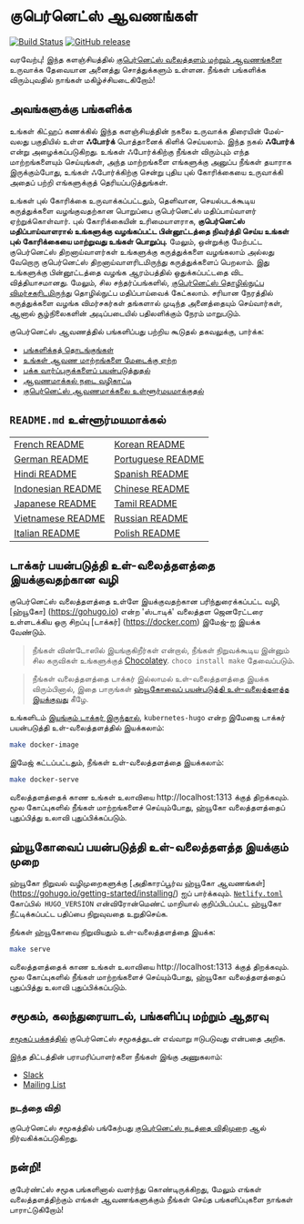 # குபெர்னெட்ஸ் ஆவணங்கள்

[![Build Status](https://api.travis-ci.org/kubernetes/website.svg?branch=master)](https://travis-ci.org/kubernetes/website)
[![GitHub release](https://img.shields.io/github/release/kubernetes/website.svg)](https://github.com/kubernetes/website/releases/latest)

வரவேற்பு! இந்த களஞ்சியத்தில் [குபெர்னெட்ஸ் வலைத்தளம் மற்றும் ஆவணங்களை](https://kubernetes.io/) உருவாக்க தேவையான அனைத்து சொத்துக்களும் உள்ளன. நீங்கள் பங்களிக்க விரும்புவதில் நாங்கள் மகிழ்ச்சியடைகிறோம்!

## அவங்களுக்கு பங்களிக்க

உங்கள் கிட்ஹப் கணக்கில் இந்த களஞ்சியத்தின் நகலை உருவாக்க திரையின் மேல்-வலது பகுதியில் உள்ள **ஃபோர்க்** பொத்தானைக் கிளிக் செய்யலாம். இந்த நகல் **ஃபோர்க்** என்று அழைக்கப்படுகிறது. உங்கள் ஃபோர்க்கிற்கு நீங்கள் விரும்பும் எந்த மாற்றங்களையும் செய்யுங்கள், அந்த மாற்றங்களை எங்களுக்கு அனுப்ப நீங்கள் தயாராக இருக்கும்போது, உங்கள் ஃபோர்க்கிற்கு சென்று புதிய புல் கோரிக்கையை உருவாக்கி அதைப் பற்றி எங்களுக்குத் தெரியப்படுத்துங்கள்.

உங்கள் புல் கோரிக்கை உருவாக்கப்பட்டதும், தெளிவான, செயல்படக்கூடிய கருத்துக்களை வழங்குவதற்கான பொறுப்பை குபெர்னெட்ஸ் மதிப்பாய்வாளர் ஏற்றுக்கொள்வார். புல் கோரிக்கையின் உரிமையாளராக, **குபெர்னெட்ஸ் மதிப்பாய்வாளரால் உங்களுக்கு வழங்கப்பட்ட பின்னூட்டத்தை நிவர்த்தி செய்ய உங்கள் புல் கோரிக்கையை மாற்றுவது உங்கள் பொறுப்பு.** மேலும், ஒன்றுக்கு மேற்பட்ட குபெர்னெட்ஸ் திறனாய்வாளர்கள் உங்களுக்கு கருத்துக்களை வழங்கலாம் அல்லது வேறொரு குபெர்னெட்ஸ் திறனாய்வாளரிடமிருந்து கருத்துக்களைப் பெறலாம். இது உங்களுக்கு பின்னூட்டத்தை வழங்க ஆரம்பத்தில் ஒதுக்கப்பட்டதை விட வித்தியாசமானது. மேலும், சில சந்தர்ப்பங்களில், [குபெர்னெட்ஸ் தொழில்நுட்ப விமர்சகரிடமிருந்து](https://github.com/kubernetes/website/wiki/Tech-reviewers) தொழில்நுட்ப மதிப்பாய்வைக் கேட்கலாம். சரியான நேரத்தில் கருத்துக்களை வழங்க விமர்சகர்கள் தங்களால் முடிந்த அனைத்தையும் செய்வார்கள், ஆனால் சூழ்நிலைகளின் அடிப்படையில் பதிலளிக்கும் நேரம் மாறுபடும்.

குபெர்னெட்ஸ் ஆவணத்தில் பங்களிப்பது பற்றிய கூடுதல் தகவலுக்கு, பார்க்க:

* [பங்களிக்கத் தொடங்குங்கள்](https://kubernetes.io/docs/contribute/start/)
* [உங்கள் ஆவண மாற்றங்களை மேடைக்கு ஏற்ற](http://kubernetes.io/docs/contribute/intermediate#view-your-changes-locally)
* [பக்க வார்ப்புருக்களைப் பயன்படுத்துதல்](http://kubernetes.io/docs/contribute/style/page-templates/)
* [ஆவணமாக்கல் நடை வழிகாட்டி](http://kubernetes.io/docs/contribute/style/style-guide/)
* [குபெர்னெட்ஸ் ஆவணமாக்கலை உள்ளூர்மயமாக்குதல்](https://kubernetes.io/docs/contribute/localization/)

## `README.md` உள்ளூர்மயமாக்கல்
|  |  |
|---|---|
|[French README](README-fr.md)|[Korean README](README-ko.md)|
|[German README](README-de.md)|[Portuguese README](README-pt.md)|
|[Hindi README](README-hi.md)|[Spanish README](README-es.md)|
|[Indonesian README](README-id.md)|[Chinese README](README-zh.md)|
|[Japanese README](README-ja.md)|[Tamil README](README-ta.md)|
|[Vietnamese README](README-vi.md)|[Russian README](README-ru.md)|
|[Italian README](README-it.md)|[Polish README](README-pl.md)|

## டாக்கர் பயன்படுத்தி உள்-வலைத்தளத்தை இயக்குவதற்கான வழி

குபெர்னெட்ஸ் வலைத்தளத்தை உள்ளே இயக்குவதற்கான பரிந்துரைக்கப்பட்ட வழி, [ஹ்யூகோ] (https://gohugo.io) என்ற 'ஸ்டாடிக்' வலைத்தள ஜெனரேட்டரை உள்ளடக்கிய ஒரு சிறப்பு [டாக்கர்] (https://docker.com) இமேஜ்-ஐ இயக்க வேண்டும்.

> நீங்கள் விண்டோஸில் இயங்குகிறீர்கள் என்றால், நீங்கள் நிறுவக்கூடிய இன்னும் சில கருவிகள் உங்களுக்குத் [Chocolatey](https://chocolatey.org). `choco install make` தேவைப்படும்.

> நீங்கள் வலைத்தளத்தை டாக்கர் இல்லாமல் உள்-வலைத்தளத்தை இயக்க விரும்பினால், இதை பாருங்கள் [ஹ்யூகோவைப் பயன்படுத்தி உள்-வலைத்தளத்த இயக்குவது](#ஹ்யூகோவைப்-பயன்படுத்தி-உள்-வலைத்தளத்த-இயக்கும்-முறை) கீழே.

உங்களிடம்  [இயங்கும் டாக்கர் இருந்தால்](https://www.docker.com/get-started), `kubernetes-hugo` என்ற இமேஜை டாக்கர் பயன்படுத்தி உள்-வலைத்தளத்தில் இயக்கலாம்:

```bash
make docker-image
```

இமேஜ் கட்டப்பட்டதும், நீங்கள் உள்-வலைத்தளத்தை இயக்கலாம்:

```bash
make docker-serve
```

வலைத்தளத்தைக் காண உங்கள் உலாவியை http://localhost:1313 க்குத் திறக்கவும். மூல கோப்புகளில் நீங்கள் மாற்றங்களைச் செய்யும்போது, ஹ்யூகோ வலைத்தளத்தைப் புதுப்பித்து உலாவி புதுப்பிக்கப்படும்.

## ஹ்யூகோவைப் பயன்படுத்தி உள்-வலைத்தளத்த இயக்கும் முறை

ஹ்யூகோ நிறுவல் வழிமுறைகளுக்கு [அதிகாரப்பூர்வ ஹ்யூகோ ஆவணங்கள்] (https://gohugo.io/getting-started/installing/) ஐப் பார்க்கவும். [`Netlify.toml`](netlify.toml#L9) கோப்பில்` HUGO_VERSION` என்விரோன்மெண்ட் மாறியால் குறிப்பிடப்பட்ட ஹ்யூகோ நீட்டிக்கப்பட்ட பதிப்பை நிறுவுவதை உறுதிசெய்க.

நீங்கள் ஹ்யூகோவை நிறுவியதும் உள்-வலைத்தளத்தை இயக்க:

```bash
make serve
```

வலைத்தளத்தைக் காண உங்கள் உலாவியை http://localhost:1313 க்குத் திறக்கவும். மூல கோப்புகளில் நீங்கள் மாற்றங்களைச் செய்யும்போது, ஹ்யூகோ வலைத்தளத்தைப் புதுப்பித்து உலாவி புதுப்பிக்கப்படும்.

## சமூகம், கலந்துரையாடல், பங்களிப்பு மற்றும் ஆதரவு

[சமூகப் பக்கத்தில்](http://kubernetes.io/community/) குபெர்னெட்ஸ் சமூகத்துடன் எவ்வாறு ஈடுபடுவது என்பதை அறிக.

இந்த திட்டத்தின் பராமரிப்பாளர்களை நீங்கள் இங்கு அணுகலாம்:

- [Slack](https://kubernetes.slack.com/messages/sig-docs)
- [Mailing List](https://groups.google.com/forum/#!forum/kubernetes-sig-docs)

### நடத்தை விதி

குபெர்னெட்ஸ் சமூகத்தில் பங்கேற்பது [குபெர்னெட்ஸ் நடத்தை விதிமுறை](code-of-conduct.md) ஆல் நிர்வகிக்கப்படுகிறது.

## நன்றி!

குபேர்ண்ட்ஸ் சமூக பங்களினால் வளர்ந்து கொண்டிருக்கிறது, மேலும் எங்கள் வலைத்தளத்திற்கும் எங்கள் ஆவணங்களுக்கும் நீங்கள் செய்த பங்களிப்புகளை நாங்கள் பாராட்டுகிறோம்!
